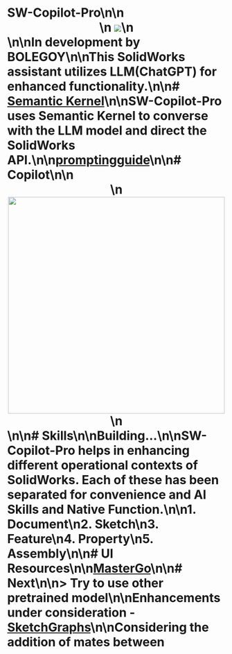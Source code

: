 # SW-Copilot-Pro\n\n<div align="center">\n    <img src="./Copilot.Sw/Assets/Icons/SolidWorksCopilot.png"/>\n</div>\n\n**In development by BOLEGOY**\n\nThis SolidWorks assistant utilizes LLM(ChatGPT) for enhanced functionality.\n\n# [Semantic Kernel](https://github.com/microsoft/semantic-kernel)\n\nSW-Copilot-Pro uses Semantic Kernel to converse with the LLM model and direct the SolidWorks API.\n\n[promptingguide](https://www.promptingguide.ai/zh)\n\n# Copilot\n\n<div align="center">\n    <img src="./Assets/preview.png" width="500"/>\n</div>\n\n# Skills\n\n**Building...**\n\nSW-Copilot-Pro helps in enhancing different operational contexts of SolidWorks. Each of these has been separated for convenience and AI Skills and Native Function.\n\n1. Document\n2. Sketch\n3. Feature\n4. Property\n5. Assembly\n\n# UI Resources\n\n[MasterGo](https://mastergo.com/goto/pBSvsRy9?file=90150584484334)\n\n# Next\n\n> Try to use other pretrained model\n\nEnhancements under consideration - [SketchGraphs](https://github.com/PrincetonLIPS/SketchGraphs)\n\nConsidering the addition of mates between